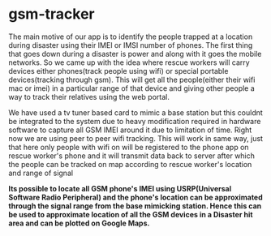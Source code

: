 gsm-tracker
===========
The main motive of our app is to identify the people trapped at a location during disaster using their IMEI or IMSI number of phones. The first thing that goes down during a disaster is power and along with it goes the mobile networks. So we came up with the idea where rescue workers will carry devices either phones(track people using wifi) or special portable devices(tracking through gsm). This will get all the people(either their wifi mac or imei) in a particular range of that device and giving other people a way to track their relatives using the web portal.

We have used a tv tuner based card to mimic a base station but this couldnt be integrated to the system due to heavy modification required in hardware software to capture all GSM IMEI around it due to limitation of time. Right now we are using peer to peer wifi tracking. This will work in same way, just that here only people with wifi on will be registered to the phone app on rescue worker's phone and it will transmit data back to server after which the people can be tracked on map according to rescue worker's location and range of signal

**Its possible to locate all GSM phone's IMEI using USRP(Universal Software Radio Peripheral) and the phone's location can be approximated through the signal range from the base mimicking station. Hence this can be used to approximate location of all the GSM devices in a Disaster hit area and can be plotted on Google Maps.**
